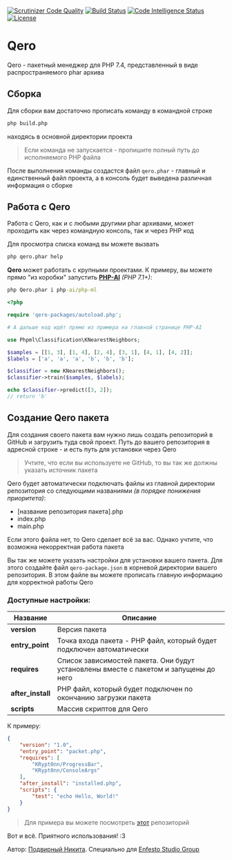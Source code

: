 [![Scrutinizer Code Quality](https://scrutinizer-ci.com/g/KRypt0nn/Qero/badges/quality-score.png?b=master)](https://scrutinizer-ci.com/g/KRypt0nn/Qero/?branch=master)
[![Build Status](https://scrutinizer-ci.com/g/KRypt0nn/Qero/badges/build.png?b=master)](https://scrutinizer-ci.com/g/KRypt0nn/Qero/build-status/master)
[![Code Intelligence Status](https://scrutinizer-ci.com/g/KRypt0nn/Qero/badges/code-intelligence.svg?b=master)](https://scrutinizer-ci.com/code-intelligence)
[![License](https://badges.frapsoft.com/os/gpl/gpl.png?v=103)](https://www.gnu.org/licenses/gpl-3.0.html)

# Qero
Qero - пакетный менеджер для PHP 7.4, представленный в виде распространяемого phar архива

## Сборка
Для сборки вам достаточно прописать команду в командной строке

```cmd
php build.php
```

находясь в основной директории проекта

> Если команда не запускается - пропишите полный путь до исполняемого PHP файла

После выполнения команды создастся файл ``qero.phar`` - главный и единственный файл проекта, а в консоль будет выведена различная информация о сборке

## Работа с Qero
Работа с Qero, как и с любыми другими phar архивами, может проходить как через командную консоль, так и через PHP код

Для просмотра списка команд вы можете вызвать

```cmd
php qero.phar help
```

**Qero** может работать с крупными проектами. К примеру, вы можете прямо "из коробки" запустить [**PHP-AI**](https://github.com/php-ai/php-ml) *(PHP 7.1+)*:

```cmd
php Qero.phar i php-ai/php-ml
```

```php
<?php

require 'qero-packages/autoload.php';

# А дальше код идёт прямо из примера на главной странице PHP-AI

use Phpml\Classification\KNearestNeighbors;

$samples = [[1, 3], [1, 4], [2, 4], [3, 1], [4, 1], [4, 2]];
$labels = ['a', 'a', 'a', 'b', 'b', 'b'];

$classifier = new KNearestNeighbors();
$classifier->train($samples, $labels);

echo $classifier->predict([3, 2]);
// return 'b'
```

## Создание Qero пакета

Для создания своего пакета вам нужно лишь создать репозиторий в GitHub и загрузить туда свой проект. Путь до вашего репозитория в адресной строке - и есть путь для установки через Qero

> Учтите, что если вы используете не GitHub, то вы так же должны указать источник пакета

Qero будет автоматически подключать файлы из главной директории репозитория со следующими названиями *(в порядке понижения приоритета)*:

* [название репозитория пакета].php
* index.php
* main.php

Если этого файла нет, то Qero сделает всё за вас. Однако учтите, что возможна некорректная работа пакета

Вы так же можете указать настройки для установки вашего пакета. Для этого создайте файл ``qero-package.json`` в корневой директории вашего репозитория. В этом файле вы можете прописать главную информацию для корректной работы Qero

### Доступные настройки:

Название | Описание
---------|---------
**version** | Версия пакета
**entry_point** | Точка входа пакета - PHP файл, который будет подключен автоматически
**requires** | Список зависимостей пакета. Они будут установлены вместе с пакетом и запущены до него
**after_install** | PHP файл, который будет подключен по окончанию загрузки пакета
**scripts** | Массив скриптов для Qero

К примеру:

```json
{
    "version": "1.0",
    "entry_point": "packet.php",
    "requires": [
        "KRypt0nn/ProgressBar",
        "KRypt0nn/ConsoleArgs"
    ],
    "after_install": "installed.php",
    "scripts": {
        "test": "echo Hello, World!"
    }
}
```

> Для примера вы можете посмотреть [этот](https://github.com/KRypt0nn/Qero-test-repo) репозиторий

Вот и всё. Приятного использования! :3

Автор: [Подвирный Никита](https://vk.com/technomindlp). Специально для [Enfesto Studio Group](https://vk.com/hphp_convertation)